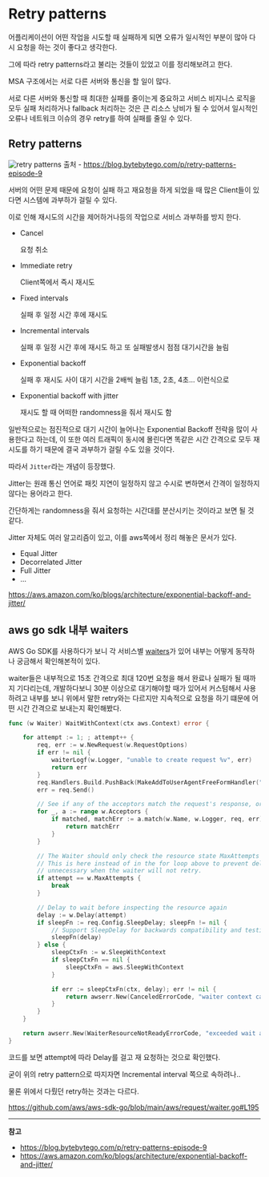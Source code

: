 # Retry patterns


어플리케이션이 어떤 작업을 시도할 때 실패하게 되면 오류가 일시적인 부분이 많아 다시 요청을 하는 것이 좋다고 생각한다.

그에 따라 retry patterns라고 불리는 것들이 있었고 이를 정리해보려고 한다.

<!--more-->

MSA 구조에서는 서로 다른 서버와 통신을 할 일이 많다.

서로 다른 서버와 통신할 때 최대한 실패를 줄이는게 중요하고 서비스 비지니스 로직을 모두 실패 처리하거나 fallback 처리하는 것은 큰 리소스 낭비가 될 수 있어서 일시적인 오류나 네트워크 이슈의 경우 retry를 하여 실패를 줄일 수 있다.


## Retry patterns

![retry patterns](https://substackcdn.com/image/fetch/w_1456,c_limit,f_webp,q_auto:good,fl_progressive:steep/https%3A%2F%2Fbucketeer-e05bbc84-baa3-437e-9518-adb32be77984.s3.amazonaws.com%2Fpublic%2Fimages%2F8909aa28-5822-4347-862b-000bd334d8b6_2403x1140.jpeg "retry patterns")
출처 - https://blog.bytebytego.com/p/retry-patterns-episode-9

서버의 어떤 문제 때문에 요청이 실패 하고 재요청을 하게 되었을 때 많은 Client들이 있다면 시스템에 과부하가 걸릴 수 있다. 

이로 인해 재시도의 시간을 제어하거나등의 작업으로 서비스 과부하를 방지 한다.

* Cancel
    
    요청 취소

* Immediate retry

    Client쪽에서 즉시 재시도

* Fixed intervals

    실패 후 일정 시간 후에 재시도

* Incremental intervals

    실패 후 일정 시간 후에 재시도 하고 또 실패발생시 점점 대기시간을 늘림

* Exponential backoff

    실패 후 재시도 사이 대기 시간을 2배씩 늘림 1초, 2초, 4초... 이런식으로

* Exponential backoff with jitter

    재시도 할 때 어떠한 randomness을 줘서 재시도 함

일반적으로는 점진적으로 대기 시간이 늘어나는 Exponential Backoff 전략을 많이 사용한다고 하는데, 이 또한 여러 트래픽이 동시에 몰린다면 똑같은 시간 간격으로 모두 재시도를 하기 때문에 결국 과부하가 걸릴 수도 있을 것이다.

따라서 `Jitter`라는 개념이 등장했다.

Jitter는 원래 통신 언어로 패킷 지연이 일정하지 않고 수시로 변하면서 간격이 일정하지 않다는 용어라고 한다.

간단하게는 randomness을 줘서 요청하는 시간대를 분산시키는 것이라고 보면 될 것 같다.

Jitter 자체도 여러 알고리즘이 있고, 이를 aws쪽에서 정리 해놓은 문서가 있다.

* Equal Jitter
* Decorrelated Jitter
* Full Jitter
* ...

https://aws.amazon.com/ko/blogs/architecture/exponential-backoff-and-jitter/


## aws go sdk 내부 waiters

AWS Go SDK를 사용하다가 보니 각 서비스별 [waiters](https://github.com/aws/aws-sdk-go/blob/main/service/codedeploy/waiters.go)가 있어 내부는 어떻게 동작하나 궁금해서 확인해본적이 있다.

waiter들은 내부적으로 15초 간격으로 최대 120번 요청을 해서 완료나 실패가 될 때까지 기다리는데, 개발하다보니 30분 이상으로 대기해야할 때가 있어서 커스텀해서 사용하려고 내부를 보니 위에서 말한 retry와는 다르지만 지속적으로 요청을 하기 떄문에 어떤 시간 간격으로 보내는지 확인해봤다.

```go
func (w Waiter) WaitWithContext(ctx aws.Context) error {

	for attempt := 1; ; attempt++ {
		req, err := w.NewRequest(w.RequestOptions)
		if err != nil {
			waiterLogf(w.Logger, "unable to create request %v", err)
			return err
		}
		req.Handlers.Build.PushBack(MakeAddToUserAgentFreeFormHandler("Waiter"))
		err = req.Send()

		// See if any of the acceptors match the request's response, or error
		for _, a := range w.Acceptors {
			if matched, matchErr := a.match(w.Name, w.Logger, req, err); matched {
				return matchErr
			}
		}

		// The Waiter should only check the resource state MaxAttempts times
		// This is here instead of in the for loop above to prevent delaying
		// unnecessary when the waiter will not retry.
		if attempt == w.MaxAttempts {
			break
		}

		// Delay to wait before inspecting the resource again
		delay := w.Delay(attempt)
		if sleepFn := req.Config.SleepDelay; sleepFn != nil {
			// Support SleepDelay for backwards compatibility and testing
			sleepFn(delay)
		} else {
			sleepCtxFn := w.SleepWithContext
			if sleepCtxFn == nil {
				sleepCtxFn = aws.SleepWithContext
			}

			if err := sleepCtxFn(ctx, delay); err != nil {
				return awserr.New(CanceledErrorCode, "waiter context canceled", err)
			}
		}
	}

	return awserr.New(WaiterResourceNotReadyErrorCode, "exceeded wait attempts", nil)
}
```

코드를 보면 attempt에 따라 Delay를 걸고 재 요청하는 것으로 확인했다.

굳이 위의 retry pattern으로 따지자면 Incremental interval 쪽으로 속하려나..

물론 위에서 다뤘던 retry하는 것과는 다르다.

https://github.com/aws/aws-sdk-go/blob/main/aws/request/waiter.go#L195

---

**참고**

* https://blog.bytebytego.com/p/retry-patterns-episode-9
* https://aws.amazon.com/ko/blogs/architecture/exponential-backoff-and-jitter/

